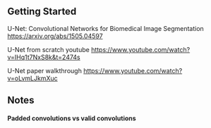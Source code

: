 
## Getting Started
U-Net: Convolutional Networks for Biomedical Image Segmentation
https://arxiv.org/abs/1505.04597

U-Net from scratch youtube
https://www.youtube.com/watch?v=IHq1t7NxS8k&t=2474s

U-Net paper walkthrough
https://www.youtube.com/watch?v=oLvmLJkmXuc



## Notes

#### Padded convolutions vs valid convolutions


